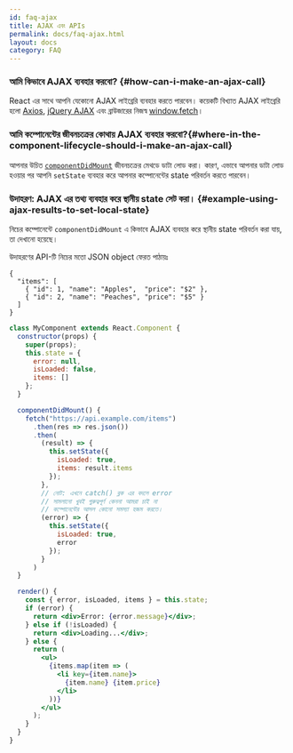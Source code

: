 ```yaml
---
id: faq-ajax
title: AJAX এবং APIs
permalink: docs/faq-ajax.html
layout: docs
category: FAQ
---
```


### আমি কিভাবে AJAX ব্যবহার করবো? {#how-can-i-make-an-ajax-call}

React এর সাথে আপনি যেকোনো AJAX লাইব্রেরি ব্যবহার করতে পারবেন। কয়েকটি বিখ্যাত AJAX লাইব্রেরি হলো [Axios](https://github.com/axios/axios), [jQuery AJAX](https://api.jquery.com/jQuery.ajax/) এবং ব্রাউজারের নিজস্ব [window.fetch](https://developer.mozilla.org/en-US/docs/Web/API/Fetch_API)।

### আমি কম্পোনেন্টের জীবনচক্রের কোথায় AJAX ব্যবহার করবো?{#where-in-the-component-lifecycle-should-i-make-an-ajax-call}

আপনার উচিত [`componentDidMount`](/docs/react-component.html#mounting) জীবনচক্রের মেথডে ডাটা লোড করা। কারণ, এভাবে আপনার ডাটা লোড হওয়ার পর আপনি `setState` ব্যবহার করে আপনার কম্পোনেন্টের state পরিবর্তন করতে পারবেন।

### উদাহরণ: AJAX এর তথ্য ব্যবহার করে স্থানীয় state সেট করা। {#example-using-ajax-results-to-set-local-state}

নিচের কম্পোনেন্টে `componentDidMount` এ কিভাবে AJAX ব্যবহার করে স্থানীয় state পরিবর্তন করা যায়, তা দেখানো হয়েছে।

উদাহরণের API-টি নিচের মতো JSON object ফেরত পাঠায়ঃ

```
{
  "items": [
    { "id": 1, "name": "Apples",  "price": "$2" },
    { "id": 2, "name": "Peaches", "price": "$5" }
  ] 
}
```

```jsx
class MyComponent extends React.Component {
  constructor(props) {
    super(props);
    this.state = {
      error: null,
      isLoaded: false,
      items: []
    };
  }

  componentDidMount() {
    fetch("https://api.example.com/items")
      .then(res => res.json())
      .then(
        (result) => {
          this.setState({
            isLoaded: true,
            items: result.items
          });
        },
        // নোট: এখনে catch() ব্লক এর বদলে error
        // সামলানো খুবই গুরুত্বপূর্ণ কেননা আমরা চাই না
        // কম্পোনেন্টের আসল কোনো সমস্যা হজম করতে।
        (error) => {
          this.setState({
            isLoaded: true,
            error
          });
        }
      )
  }

  render() {
    const { error, isLoaded, items } = this.state;
    if (error) {
      return <div>Error: {error.message}</div>;
    } else if (!isLoaded) {
      return <div>Loading...</div>;
    } else {
      return (
        <ul>
          {items.map(item => (
            <li key={item.name}>
              {item.name} {item.price}
            </li>
          ))}
        </ul>
      );
    }
  }
}
```
